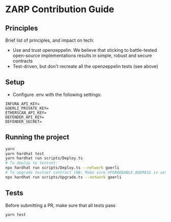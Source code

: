 # ZARP Contribution Guide

## Principles

Brief list of principles, and impact on tech:

- Use and trust openzeppelin. We believe that sticking to battle-tested open-source implementations results in simple, robust and secure contracts
- Test-driven, but don't recreate all the openzeppelin tests (see above)

## Setup

- Configure .env with the following settings:

```dotenv
INFURA_API_KEY=
GOERLI_PRIVATE_KEY=
ETHERSCAN_API_KEY=
DEFENDER_API_KEY=
DEFENDER_SECRET=
```

## Running the project

```sh
yarn
yarn hardhat test
yarn hardhat run scripts/Deploy.ts
# To deploy to testnet:
npx hardhat run scripts/Deploy.ts --network goerli
# To upgrade testnet contract (NB: Make sure UPGRADEABLE_ADDRESS is set correctly in `Deploy.ts`):
npx hardhat run scripts/Upgrade.ts --network goerli
```

## Tests

Before submitting a PR, make sure that all tests pass

`yarn test`
